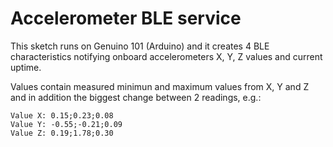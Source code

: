 # Accelerometer BLE service

This sketch runs on Genuino 101 (Arduino) and it creates
4 BLE characteristics notifying onboard accelerometers
X, Y, Z values and current uptime.

Values contain measured minimun and maximum values from X, Y and Z
and in addition the biggest change between 2 readings, e.g.:

```
Value X: 0.15;0.23;0.08
Value Y: -0.55;-0.21;0.09
Value Z: 0.19;1.78;0.30
```

